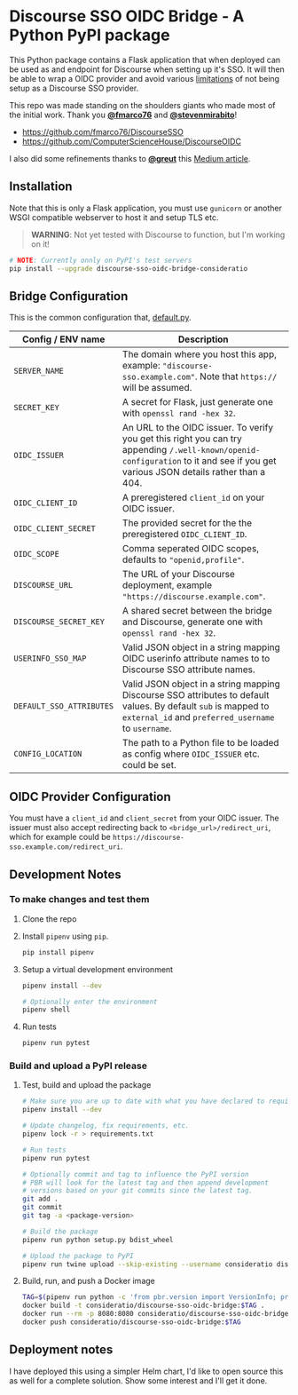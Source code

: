 # Discourse SSO OIDC Bridge - A Python PyPI package

This Python package contains a Flask application that when deployed can be used
as and endpoint for Discourse when setting up it's SSO. It will then be able to
wrap a OIDC provider and avoid various [limitations](https://meta.discourse.org/t/sso-vs-oauth2-difference/76543/11)
of not being setup as a Discourse SSO provider.

This repo was made standing on the shoulders giants who made most of the initial
work. Thank you [__@fmarco76__](https://github.com/fmarco76) and [__@stevenmirabito__](https://github.com/stevenmirabito)!

- https://github.com/fmarco76/DiscourseSSO
- https://github.com/ComputerScienceHouse/DiscourseOIDC

I also did some refinements thanks to [__@greut__](https://github.com/greut) this [Medium article](https://medium.com/@greut/building-a-python-package-a-docker-image-using-pipenv-233d8793b6cc).

## Installation

Note that this is only a Flask application, you must use `gunicorn` or another
WSGI compatible webserver to host it and setup TLS etc.

> __WARNING__: Not yet tested with Discourse to function, but I'm working on it!

```sh
# NOTE: Currently onnly on PyPI's test servers
pip install --upgrade discourse-sso-oidc-bridge-consideratio
```

## Bridge Configuration

This is the common configuration that, [default.py](discourse-sso-oidc-bridge/default.py).

| __Config / ENV name__     | __Description__ |
|---------------------------|-|
| `SERVER_NAME`             | The domain where you host this app, example: `"discourse-sso.example.com"`. Note that `https://` will be assumed. |
| `SECRET_KEY`              | A secret for Flask, just generate one with `openssl rand -hex 32`. |
| `OIDC_ISSUER`             | An URL to the OIDC issuer. To verify you get this right you can try appending `/.well-known/openid-configuration` to it and see if you get various JSON details rather than a 404. |
| `OIDC_CLIENT_ID`          | A preregistered `client_id` on your OIDC issuer. |
| `OIDC_CLIENT_SECRET`      | The provided secret for the the preregistered `OIDC_CLIENT_ID`. |
| `OIDC_SCOPE`              | Comma seperated OIDC scopes, defaults to `"openid,profile"`. |
| `DISCOURSE_URL`           | The URL of your Discourse deployment, example `"https://discourse.example.com"`. |
| `DISCOURSE_SECRET_KEY`    | A shared secret between the bridge and Discourse, generate one with `openssl rand -hex 32`. |
| `USERINFO_SSO_MAP`        | Valid JSON object in a string mapping OIDC userinfo attribute names to to Discourse SSO attribute names. |
| `DEFAULT_SSO_ATTRIBUTES`  | Valid JSON object in a string mapping Discourse SSO attributes to default values. By default `sub` is mapped to `external_id` and `preferred_username` to `username`. |
| `CONFIG_LOCATION`         | The path to a Python file to be loaded as config where `OIDC_ISSUER` etc. could be set. |

## OIDC Provider Configuration

You must have a `client_id` and `client_secret` from your OIDC issuer. The
issuer must also accept redirecting back to `<bridge_url>/redirect_uri`, which
for example could be `https://discourse-sso.example.com/redirect_uri`.

## Development Notes

### To make changes and test them

1. Clone the repo

2. Install `pipenv` using `pip`.

    ```sh
    pip install pipenv
    ```

3. Setup a virtual development environment

    ```sh
    pipenv install --dev

    # Optionally enter the environment
    pipenv shell
    ```

4. Run tests

    ```sh
    pipenv run pytest
    ```

### Build and upload a PyPI release

1. Test, build and upload the package

    ```sh
    # Make sure you are up to date with what you have declared to require
    pipenv install --dev

    # Update changelog, fix requirements, etc.
    pipenv lock -r > requirements.txt

    # Run tests
    pipenv run pytest

    # Optionally commit and tag to influence the PyPI version
    # PBR will look for the latest tag and then append development
    # versions based on your git commits since the latest tag.
    git add .
    git commit
    git tag -a <package-version>

    # Build the package
    pipenv run python setup.py bdist_wheel

    # Upload the package to PyPI
    pipenv run twine upload --skip-existing --username consideratio dist/*
    ```

2. Build, run, and push a Docker image

    ```sh
    TAG=$(pipenv run python -c 'from pbr.version import VersionInfo; print(VersionInfo("discourse_sso_oidc_bridge").version_string())')
    docker build -t consideratio/discourse-sso-oidc-bridge:$TAG .
    docker run --rm -p 8080:8080 consideratio/discourse-sso-oidc-bridge:$TAG
    docker push consideratio/discourse-sso-oidc-bridge:$TAG
    ```

## Deployment notes

I have deployed this using a simpler Helm chart, I'd like to open source this as well for a complete solution. Show some interest and I'll get it done.
